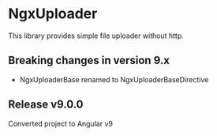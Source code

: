 # NgxUploader

This library provides simple file uploader without http.

## Breaking changes in version 9.x
- NgxUploaderBase renamed to NgxUploaderBaseDirective

## Release v9.0.0
Converted project to Angular v9
